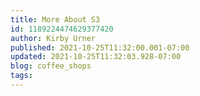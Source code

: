 ```yaml
---
title: More About S3
id: 1189224474629377420
author: Kirby Urner
published: 2021-10-25T11:32:00.001-07:00
updated: 2021-10-25T11:32:03.928-07:00
blog: coffee_shops
tags: 
---
```


